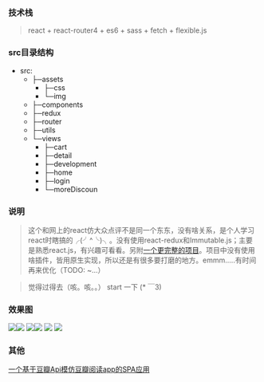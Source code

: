 
### 技术栈 ###
>  react + react-router4 + es6 + sass + fetch + flexible.js
### src目录结构 ###
- src:
  - ├─assets
    - ├─css
    - └─img
  - ├─components
  - ├─redux
  - ├─router
  - ├─utils
  - └─views
    -   ├─cart
    -   ├─detail
    -   ├─development
    -   ├─home
    -   ├─login
    -   └─moreDiscoun
### 说明 ###
>  这个和网上的react仿大众点评不是同一个东东，没有啥关系，是个人学习react时瞎搞的╭(╯^╰)╮。没有使用react-redux和Immutable.js；主要是熟悉react.js，有兴趣可看看。另附[一个更完整的项目](https://github.com/MSLight2/react-douban "react-douban")。项目中没有使用啥插件，皆用原生实现，所以还是有很多要打磨的地方。emmm.....有时间再来优化（TODO: ~...）

>  觉得过得去（咳。咳。。） start 一下 (* ￣3)
### 效果图 ###
![](https://github.com/MSLight2/react-coom/blob/master/public/img/1.png)![](https://github.com/MSLight2/react-coom/blob/master/public/img/2.png)
![](https://github.com/MSLight2/react-coom/blob/master/public/img/3.png)![](https://github.com/MSLight2/react-coom/blob/master/public/img/4.png)
![](https://github.com/MSLight2/react-coom/blob/master/public/img/5.png)
![](https://github.com/MSLight2/react-coom/blob/master/public/img/6.png)
### 其他 ###
[一个基于豆瓣Api模仿豆瓣阅读app的SPA应用](https://github.com/MSLight2/react-douban "react-douban")
